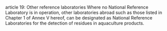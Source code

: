article 19: Other reference laboratories
Where no National Reference Laboratory is in operation, other laboratories abroad such as those listed in Chapter 1 of Annex V hereof, can be designated as National Reference Laboratories for the detection of residues in aquaculture products.
<ul>
</ul>
